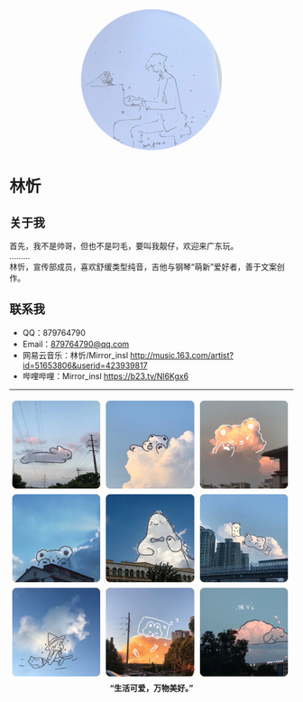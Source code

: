 <div align=center><img src="assets/avatar.jpg" style="width: 250px; height: auto; border-radius: 50%; overflow: hidden;" /></div>

# 林忻

## 关于我
首先，我不是帅哥，但也不是叼毛，要叫我靓仔，欢迎来广东玩。  
………  
林忻，宣传部成员，喜欢舒缓类型纯音，吉他与钢琴“萌新”爱好者，善于文案创作。  

## 联系我
- QQ：879764790
- Email：[879764790@qq.com](mailto://879764790@qq.com)
- 网易云音乐：林忻/Mirror_insl <http://music.163.com/artist?id=51653806&userid=423939817>
- 哔哩哔哩：Mirror_insl <https://b23.tv/Nl6Kgx6>

-----

<style>
.box-wrap {
    max-width: 700px;
    margin: auto auto;
	text-align: center;
	overflow: hidden; 
}

.box-wrap>.box {
	width: 31%;
	padding-top: 31%;
	margin: 1%;
	border-radius: 5%;
	float: left;
    overflow: hidden; 
	background-color: orange;
    position: relative;
}

.box-wrap>.text {
    width: 100%;
    margin-top: 100%;
}

.box>img {
    position: absolute;
    left: 0;
    top: 0;
    height: 100%;
    width: 100%;
    overflow: hidden;
}
</style>
<div class="box-wrap">
		<div class="box"><img src="assets/img1.jpg" /></div>
		<div class="box"><img src="assets/img2.jpg" /></div>
		<div class="box"><img src="assets/img3.jpg" /></div>
		<div class="box"><img src="assets/img4.jpg" /></div>
		<div class="box"><img src="assets/img5.jpg" /></div>
		<div class="box"><img src="assets/img6.jpg" /></div>
		<div class="box"><img src="assets/img7.jpg" /></div>
		<div class="box"><img src="assets/img8.jpg" /></div>
		<div class="box"><img src="assets/img9.jpg" /></div>
        <div class="text"><p><strong>“生活可爱，万物美好。”</strong></p></div>
</div>